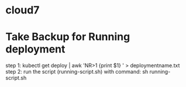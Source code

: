 # cloud7


# Take Backup for Running deployment 
  step 1: kubectl get deploy | awk 'NR>1 {print $1} ' > deploymentname.txt <br>
  step 2: run the script (running-script.sh) with command: sh running-script.sh <br>
